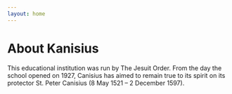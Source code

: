 ```yaml
---
layout: home
---
```

# About Kanisius

This educational institution was run by The Jesuit Order. From the day the school opened on 1927, Canisius has aimed to remain true to its spirit on its protector St. Peter Canisius (8 May 1521 – 2 December 1597).

